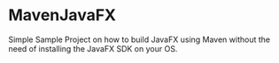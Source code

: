 # MavenJavaFX

Simple Sample Project on how to build JavaFX using Maven without the need of installing the JavaFX SDK on your OS.
